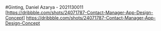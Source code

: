 #Ginting, Daniel Azarya - 2021130011
[https://dribbble.com/shots/24071787-Contact-Manager-App-Design-Concept]
https://dribbble.com/shots/24071787-Contact-Manager-App-Design-Concept

